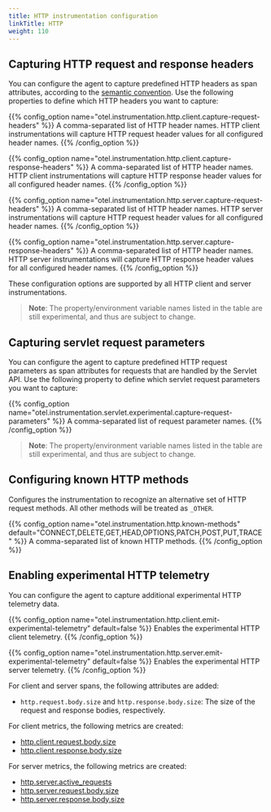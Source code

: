```yaml
---
title: HTTP instrumentation configuration
linkTitle: HTTP
weight: 110
---
```


## Capturing HTTP request and response headers

You can configure the agent to capture predefined HTTP headers as span
attributes, according to the
[semantic convention](/docs/specs/semconv/http/http-spans/). Use the following
properties to define which HTTP headers you want to capture:

{{% config_option name="otel.instrumentation.http.client.capture-request-headers" %}}
A comma-separated list of HTTP header names. HTTP client instrumentations will
capture HTTP request header values for all configured header names.
{{% /config_option %}}

{{% config_option name="otel.instrumentation.http.client.capture-response-headers" %}}
A comma-separated list of HTTP header names. HTTP client instrumentations will
capture HTTP response header values for all configured header names.
{{% /config_option %}}

{{% config_option name="otel.instrumentation.http.server.capture-request-headers" %}}
A comma-separated list of HTTP header names. HTTP server instrumentations will
capture HTTP request header values for all configured header names.
{{% /config_option %}}

{{% config_option name="otel.instrumentation.http.server.capture-response-headers" %}}
A comma-separated list of HTTP header names. HTTP server instrumentations will
capture HTTP response header values for all configured header names.
{{% /config_option %}}

These configuration options are supported by all HTTP client and server
instrumentations.

> **Note**: The property/environment variable names listed in the table are
> still experimental, and thus are subject to change.

## Capturing servlet request parameters

You can configure the agent to capture predefined HTTP request parameters as
span attributes for requests that are handled by the Servlet API. Use the
following property to define which servlet request parameters you want to
capture:

{{% config_option name="otel.instrumentation.servlet.experimental.capture-request-parameters" %}}
A comma-separated list of request parameter names. {{% /config_option %}}

> **Note**: The property/environment variable names listed in the table are
> still experimental, and thus are subject to change.

## Configuring known HTTP methods

Configures the instrumentation to recognize an alternative set of HTTP request
methods. All other methods will be treated as `_OTHER`.

{{% config_option
name="otel.instrumentation.http.known-methods"
default="CONNECT,DELETE,GET,HEAD,OPTIONS,PATCH,POST,PUT,TRACE"
%}} A comma-separated list of known HTTP methods. {{% /config_option %}}

## Enabling experimental HTTP telemetry

You can configure the agent to capture additional experimental HTTP telemetry
data.

{{% config_option
name="otel.instrumentation.http.client.emit-experimental-telemetry"
default=false
%}} Enables the experimental HTTP client telemetry. {{% /config_option %}}

{{% config_option name="otel.instrumentation.http.server.emit-experimental-telemetry"
default=false
%}}
Enables the experimental HTTP server telemetry. {{% /config_option %}}

For client and server spans, the following attributes are added:

- `http.request.body.size` and `http.response.body.size`: The size of the
  request and response bodies, respectively.

For client metrics, the following metrics are created:

- [http.client.request.body.size](/docs/specs/semconv/http/http-metrics/#metric-httpclientrequestbodysize)
- [http.client.response.body.size](/docs/specs/semconv/http/http-metrics/#metric-httpclientresponsebodysize)

For server metrics, the following metrics are created:

- [http.server.active_requests](/docs/specs/semconv/http/http-metrics/#metric-httpserveractive_requests)
- [http.server.request.body.size](/docs/specs/semconv/http/http-metrics/#metric-httpserverrequestbodysize)
- [http.server.response.body.size](/docs/specs/semconv/http/http-metrics/#metric-httpserverresponsebodysize)
